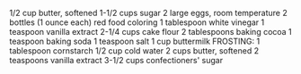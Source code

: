 1/2 cup butter, softened
1-1/2 cups sugar
2 large eggs, room temperature
2 bottles (1 ounce each) red food coloring
1 tablespoon white vinegar
1 teaspoon vanilla extract
2-1/4 cups cake flour
2 tablespoons baking cocoa
1 teaspoon baking soda
1 teaspoon salt
1 cup buttermilk
FROSTING:
1 tablespoon cornstarch
1/2 cup cold water
2 cups butter, softened
2 teaspoons vanilla extract
3-1/2 cups confectioners' sugar